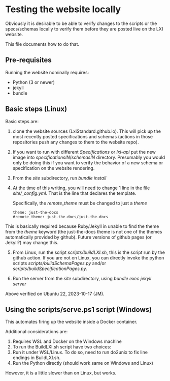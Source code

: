 # Testing the website locally

Obviously it is desirable to be able to verify changes to the 
scripts or the specs/schemas locally to verify them before
they are posted live on the LXI website.

This file documents how to do that.

## Pre-requisites

Running the website nominally requires:

* Python (3 or newer)
* jekyll
* bundle

## Basic steps (Linux)

Basic steps are:

1. clone the website sources (LxiStandard.github.io).  This will pick up the
  most recently posted specifications and schemas (actions in those repositories
  push any changes to them to the website repo).

2. If you want to run with different *Specifications* or *lxi-api* put the new image 
  into *specificationsIN*/*schemasIN* directory.  Presumably you would only be doing 
  this if you want to verify the behavior of a new schema or specification 
  on the website rendering.

3. From the *site* subdirectory, run *bundle install*

4. At the time of this writing, you will need to change 1 line in the file  
  *site/_config.yml*.  That is the line that declares the template. 

    Specifically, the *remote_theme* must be changed to just a *theme*

    ```
    theme: just-the-docs
    #remote_theme: just-the-docs/just-the-docs
    ```
  
  This is basically required because Ruby/Jekyll in unable to find the 
  theme from the *theme* keyword (the just-the-docs theme is not one
  of the themes automatically provided by github).  Future versions of 
  github pages (or Jekyll?) may change this.
   
5. From Linux, run the script *scripts/buildLXI.sh*, this is the script run
  by the github action.  If you are not on Linux, you can directly invoke the
  python scripts *scripts/buildSchemaPages.py* and/or
  *scripts/buildSpecificationPages.py*.

6. Run the server from the *site* subdirectory, using *bundle exec jekyll server*

Above verified on Ubuntu 22, 2023-10-17 (JM).

## Using the scripts/serve.ps1 script (Windows)

This automates firing up the website inside a Docker container.

Additional considerations are:
1. Requires WSL and Docker on the Windows machine
2. To run the BuildLXI.sh script have two choices:
  1. Run it under WSL/Linux.  To do so, need to run do2unix to fix line endings
      in BuildLXI.sh.
  2. Run the Python directly (should work same on Windows and Linux)
 
However, it is a little slower than on Linux, but works.